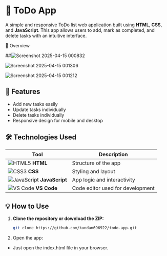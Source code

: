 # 📝 ToDo App

A simple and responsive ToDo list web application built using **HTML**, **CSS**, and **JavaScript**. This app allows users to add, mark as completed, and delete tasks with an intuitive interface.


📸 Overview

##![Screenshot 2025-04-15 000832](https://github.com/user-attachments/assets/7ad0ab58-e746-4fc4-b39c-d3ac7c6ceb0e)

![Screenshot 2025-04-15 001306](https://github.com/user-attachments/assets/3bfda1cc-40e9-4019-b232-f6e8a8e56ab2)

![Screenshot 2025-04-15 001212](https://github.com/user-attachments/assets/a249237c-08a6-4fec-a72b-9aef7f7e3490)

## 🚀 Features

- Add new tasks easily
- Update tasks individually
- Delete tasks individually
- Responsive design for mobile and desktop

## 🛠️ Technologies Used

| Tool              | Description              |
|------------------|--------------------------|
| ![HTML5](https://img.icons8.com/color/24/html-5--v1.png) **HTML** | Structure of the app |
| ![CSS3](https://img.icons8.com/color/24/css3.png) **CSS**   | Styling and layout    |
| ![JavaScript](https://img.icons8.com/color/24/javascript--v1.png) **JavaScript** | App logic and interactivity |
| ![VS Code](https://img.icons8.com/color/24/visual-studio-code-2019.png) **VS Code** | Code editor used for development |

## 💡 How to Use

1. **Clone the repository or download the ZIP:**

   ```bash
   git clone https://github.com/kundan696922/todo-app.git
2. Open the app:

  - Just open the index.html file in your browser.

